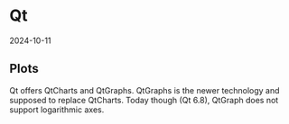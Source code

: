 # Qt

2024-10-11

## Plots

Qt offers QtCharts and QtGraphs. QtGraphs is the newer technology and supposed to replace QtCharts.
Today though (Qt 6.8), QtGraph does not support logarithmic axes.
